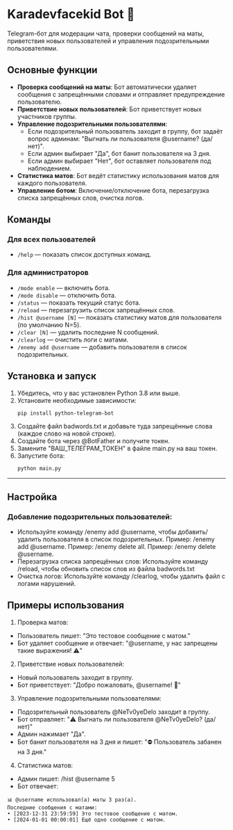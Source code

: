 # Karadevfacekid Bot 🤖

Telegram-бот для модерации чата, проверки сообщений на маты, приветствия новых пользователей и управления подозрительными пользователями.

## Основные функции

- **Проверка сообщений на маты**: Бот автоматически удаляет сообщения с запрещёнными словами и отправляет предупреждение пользователю.
- **Приветствие новых пользователей**: Бот приветствует новых участников группы.
- **Управление подозрительными пользователями**:
  - Если подозрительный пользователь заходит в группу, бот задаёт вопрос админам: "Выгнать ли пользователя @username? (да/нет)".
  - Если админ выбирает "Да", бот банит пользователя на 3 дня.
  - Если админ выбирает "Нет", бот оставляет пользователя под наблюдением.
- **Статистика матов**: Бот ведёт статистику использования матов для каждого пользователя.
- **Управление ботом**: Включение/отключение бота, перезагрузка списка запрещённых слов, очистка логов.

## Команды

### Для всех пользователей
- `/help` — показать список доступных команд.

### Для администраторов
- `/mode enable` — включить бота.
- `/mode disable` — отключить бота.
- `/status` — показать текущий статус бота.
- `/reload` — перезагрузить список запрещённых слов.
- `/hist @username [N]` — показать статистику матов для пользователя (по умолчанию N=5).
- `/clear [N]` — удалить последние N сообщений.
- `/clearlog` — очистить логи с матами.
- `/enemy add @username` — добавить пользователя в список подозрительных.

## Установка и запуск

1. Убедитесь, что у вас установлен Python 3.8 или выше.
2. Установите необходимые зависимости:
   ```bash
   pip install python-telegram-bot
   ```
3. Создайте файл badwords.txt и добавьте туда запрещённые слова (каждое слово на новой строке).
4. Создайте бота через @BotFather и получите токен.
5. Замените "ВАШ_ТЕЛЕГРАМ_ТОКЕН" в файле main.py на ваш токен.
6. Запустите бота:
   ```bash
   python main.py
   ```
---

## Настройка

### Добавление подозрительных пользователей:
- Используйте команду /enemy add @username, чтобы добавить/удалить пользователя в список подозрительных. 
Пример: /enemy add @username.
Пример: /enemy delete all.
Пример: /enemy delete @username.
- Перезагрузка списка запрещённых слов:
Используйте команду /reload, чтобы обновить список слов из файла badwords.txt
- Очистка логов:
Используйте команду /clearlog, чтобы удалить файл с логами нарушений.

## Примеры использования
1. Проверка матов:
- Пользователь пишет: "Это тестовое сообщение с матом."
- Бот удаляет сообщение и отвечает: "@username, у нас запрещены такие выражения! ⚠️"
2. Приветствие новых пользователей:
- Новый пользователь заходит в группу.
- Бот приветствует: "Добро пожаловать, @username! 🎉"
3. Управление подозрительными пользователями:
- Подозрительный пользователь @NeTv0yeDelo заходит в группу.
- Бот отправляет: "⚠️ Выгнать ли пользователя @NeTv0yeDelo? (да/нет)"
- Админ нажимает "Да".
- Бот банит пользователя на 3 дня и пишет: "⛔ Пользователь забанен на 3 дня."
4. Статистика матов:
- Админ пишет: /hist @username 5
- Бот отвечает:
````
📊 @username использовал(а) маты 3 раз(а).
Последние сообщения с матами:
• [2023-12-31 23:59:59] Это тестовое сообщение с матом.
• [2024-01-01 00:00:01] Ещё одно сообщение с матом.
````
